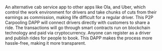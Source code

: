 An alternative cab service app to other apps like Ola, and Uber, which control the work environment for drivers and take chunks of cuts from their earnings as commission, making life difficult for a regular driver. This P2P Carpooling DAPP will connect drivers directly with customers to share a ride. The transactions will go through smart contracts run on blockchain technology and paid via cryptocurrency. Anyone can register as a driver and publish rides for people to book. This DAPP makes the process more hassle-free, making it more transparent.
